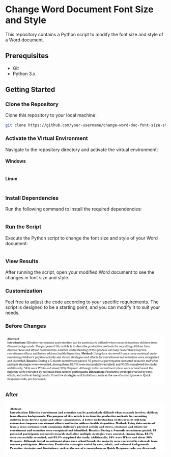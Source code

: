 # Change Word Document Font Size and Style

This repository contains a Python script to modify the font size and style of a Word document.

## Prerequisites

- Git
- Python 3.x

## Getting Started

### Clone the Repository

Clone this repository to your local machine:

```bash
git clone https://github.com/your-username/change-word-doc-font-size-style.git
```
### Activate the Virtual Environment

Navigate to the repository directory and activate the virtual environment:

#### Windows

```bash venv\Scripts\activate
```

#### Linux

```bash source venv/bin/activate
```

### Install Dependencies

Run the following command to install the required dependencies:

```bash  pip install -r requirements.txt
```

### Run the Script

Execute the Python script to change the font size and style of your Word document:

```bash python change-font-size.py
```

### View Results

After running the script, open your modified Word document to see the changes in font size and style.

### Customization

Feel free to adjust the code according to your specific requirements. The script is designed to be a starting point, and you can modify it to suit your needs.

### Before Changes

![Alt text](image-1.png)

### After 

![Alt text](image.png)